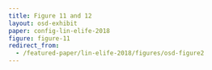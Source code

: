 ```yaml
---
title: Figure 11 and 12
layout: osd-exhibit
paper: config-lin-elife-2018
figure: figure-11
redirect_from: 
  - /featured-paper/lin-elife-2018/figures/osd-figure2
---
```

